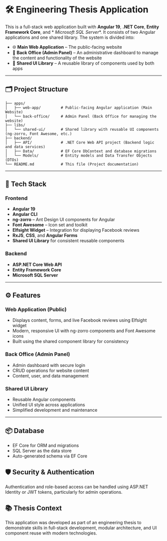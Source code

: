# 🛠️ Engineering Thesis Application

This is a full-stack web application built with **Angular 19**, **.NET Core**, **Entity Framework Core**, and *
*Microsoft SQL Server**. It consists of two Angular applications and one shared library. The system is divided into:

- 🌐 **Main Web Application** – The public-facing website
- 🔧 **Back Office (Admin Panel)** – An administrative dashboard to manage the content and functionality of the website
- 🧱 **Shared UI Library** – A reusable library of components used by both apps

---

## 🗂️ Project Structure

```
├── apps/
│   ├── web-app/         # Public-facing Angular application (Main Website)
│   └── back-office/     # Admin Panel (Back Office for managing the website)
├── libs/
│   └── shared-ui/       # Shared library with reusable UI components (ng-zorro, Font Awesome, etc.)
├── backend/
│   ├── API/             # .NET Core Web API project (Backend logic and data services)
│   ├── Data/            # EF Core DbContext and database migrations
│   └── Models/          # Entity models and Data Transfer Objects (DTOs)
└── README.md            # This file (Project documentation)
```
---

## 🧰 Tech Stack

### Frontend

- **Angular 19**
- **Angular CLI**
- **ng-zorro** – Ant Design UI components for Angular
- **Font Awesome** – Icon set and toolkit
- **Elfsight Widget** – Integration for displaying Facebook reviews
- **RxJS**, **CSS**, and **Angular Forms**
- **Shared UI Library** for consistent reusable components

### Backend

- **ASP.NET Core Web API**
- **Entity Framework Core**
- **Microsoft SQL Server**

---

## ⚙️ Features

### Web Application (Public)

- Displays content, forms, and live Facebook reviews using Elfsight widget
- Modern, responsive UI with ng-zorro components and Font Awesome icons
- Built using the shared component library for consistency

### Back Office (Admin Panel)

- Admin dashboard with secure login
- CRUD operations for website content
- Content, user, and data management

### Shared UI Library

- Reusable Angular components
- Unified UI style across applications
- Simplified development and maintenance

---

## 📦 Database

- EF Core for ORM and migrations
- SQL Server as the data store
- Auto-generated schema via EF Core

## 🛡️ Security & Authentication

Authentication and role-based access can be handled using ASP.NET Identity or JWT tokens, particularly for admin
operations.

## 📚 Thesis Context

This application was developed as part of an engineering thesis to demonstrate skills in full-stack development, modular
architecture, and UI component reuse with modern technologies.

